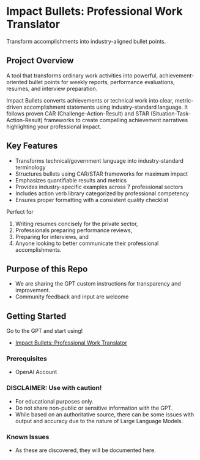 # Impact Bullets: Professional Work Translator
Transform accomplishments into industry-aligned bullet points. 

## Project Overview
A tool that transforms ordinary work activities into powerful, achievement-oriented bullet points for weekly reports, performance evaluations, resumes, and interview preparation. 

Impact Bullets converts achievements or technical work into clear, metric-driven accomplishment statements using industry-standard language. It follows proven CAR (Challenge-Action-Result) and STAR (Situation-Task-Action-Result) frameworks to create compelling achievement narratives highlighting your professional impact.

## Key Features
- Transforms technical/government language into industry-standard terminology
- Structures bullets using CAR/STAR frameworks for maximum impact
- Emphasizes quantifiable results and metrics
- Provides industry-specific examples across 7 professional sectors
- Includes action verb library categorized by professional competency
- Ensures proper formatting with a consistent quality checklist

Perfect for 
1. Writing resumes concisely for the private sector,
2. Professionals preparing performance reviews,
3. Preparing for interviews, and
4. Anyone looking to better communicate their professional accomplishments.

## Purpose of this Repo
- We are sharing the GPT custom instructions for transparency and improvement.
- Community feedback and input are welcome

## Getting Started

Go to the GPT and start using!
- [ Impact Bullets: Professional Work Translator](https://chatgpt.com/g/g-67bc969b78188191bf60a9f4108473e9-impact-bullets-professional-work-translator)

### Prerequisites
- OpenAI Account 

### **DISCLAIMER:** Use with caution!
- For educational purposes only.
- Do not share non-public or sensitive information with the GPT.
- While based on an authoritative source, there can be some issues with output and accuracy due to the nature of Large Language Models.

### Known Issues
- As these are discovered, they will be documented here.
